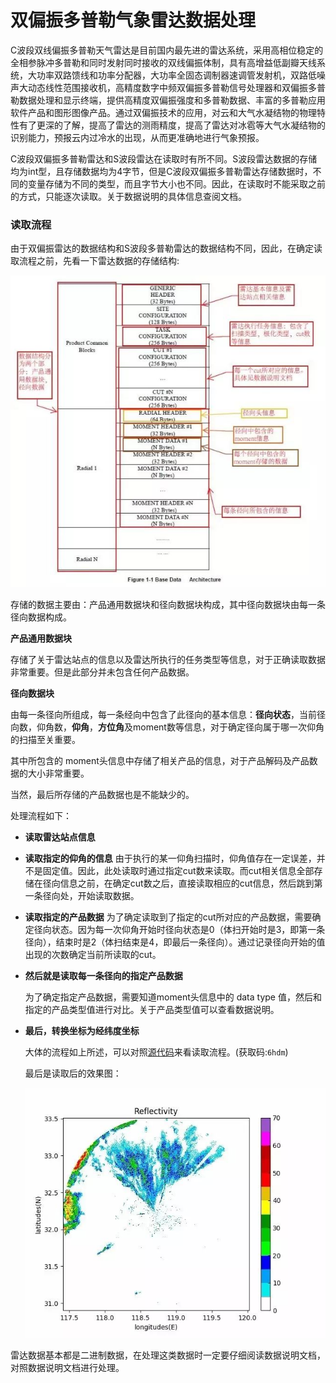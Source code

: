 # 双偏振多普勒气象雷达数据处理


C波段双线偏振多普勒天气雷达是目前国内最先进的雷达系统，采用高相位稳定的全相参脉冲多普勒和同时发射同时接收的双线偏振体制，具有高增益低副瓣天线系统，大功率双路馈线和功率分配器，大功率全固态调制器速调管发射机，双路低噪声大动态线性范围接收机，高精度数字中频双偏振多普勒信号处理器和双偏振多普勒数据处理和显示终端，提供高精度双偏振强度和多普勒数据、丰富的多普勒应用软件产品和图形图像产品。通过双偏振技术的应用，对云和大气水凝结物的物理特性有了更深的了解，提高了雷达的测雨精度，提高了雷达对冰雹等大气水凝结物的识别能力，预报云内过冷水的出现，从而更准确地进行气象预报。

C波段双偏振多普勒雷达和S波段雷达在读取时有所不同。S波段雷达数据的存储均为int型，且存储数据均为4字节，但是C波段双偏振多普勒雷达存储数据时，不同的变量存储为不同的类型，而且字节大小也不同。因此，在读取时不能采取之前的方式，只能逐次读取。关于数据说明的具体信息查阅文档。

### 读取流程

由于双偏振雷达的数据结构和S波段多普勒雷达的数据结构不同，因此，在确定读取流程之前，先看一下雷达数据的存储结构:

![](https://github.com/bugsuse/blogpic/blob/master/2017/05/02/fig1.jpg?raw=true)

存储的数据主要由：产品通用数据块和径向数据块构成，其中径向数据块由每一条径向数据构成。

**产品通用数据块**

存储了关于雷达站点的信息以及雷达所执行的任务类型等信息，对于正确读取数据非常重要。但是此部分并未包含任何产品数据。

**径向数据块**

由每一条径向所组成，每一条经向中包含了此径向的基本信息：**径向状态**，当前径向数，仰角数，**仰角**，**方位角**及moment数等信息，对于确定径向属于哪一次仰角的扫描至关重要。

其中所包含的 moment头信息中存储了相关产品的信息，对于产品解码及产品数据的大小非常重要。

当然，最后所存储的产品数据也是不能缺少的。

处理流程如下：

- **读取雷达站点信息**

- **读取指定的仰角的信息**
  由于执行的某一仰角扫描时，仰角值存在一定误差，并不是固定值。因此，此处读取时通过指定cut数来读取。而cut相关信息全部存储在径向信息之前，在确定cut数之后，直接读取相应的cut信息，然后跳到第一条径向处，开始读取数据。

- **读取指定的产品数据**
  为了确定读取到了指定的cut所对应的产品数据，需要确定径向状态。因为每一次仰角开始时径向状态是0（体扫开始时是3，即第一条径向），结束时是2（体扫结束是4，即最后一条径向）。通过记录径向开始的值出现的次数确定当前所读取的cut。

- **然后就是读取每一条径向的指定产品数据**

  为了确定指定产品数据，需要知道moment头信息中的 data type 值，然后和指定的产品类型值进行对比。关于产品类型值可以查看数据说明。

- **最后，转换坐标为经纬度坐标**

  大体的流程如上所述，可以对照[源代码](https://pan.baidu.com/s/1kVE5JWr)来看读取流程。(获取码:`6hdm`)

  最后是读取后的效果图：

  ![](https://github.com/bugsuse/blogpic/blob/master/2017/05/02/fig2.jpg?raw=true)

雷达数据基本都是二进制数据，在处理这类数据时一定要仔细阅读数据说明文档，对照数据说明文档进行处理。


